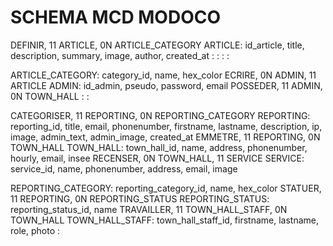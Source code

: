 # SCHEMA MCD MODOCO

DEFINIR, 11 ARTICLE, 0N ARTICLE_CATEGORY
ARTICLE: id_article, title, description, summary, image, author, created_at
:
:
:
:

ARTICLE_CATEGORY: category_id, name, hex_color
ECRIRE, 0N ADMIN, 11 ARTICLE
ADMIN: id_admin, pseudo, password, email
POSSEDER, 11 ADMIN, 0N TOWN_HALL
:
:

CATEGORISER, 11 REPORTING, 0N REPORTING_CATEGORY
REPORTING: reporting_id, title, email, phonenumber, firstname, lastname, description, ip, image, admin_text, admin_image, created_at
EMMETRE, 11 REPORTING, 0N TOWN_HALL
TOWN_HALL: town_hall_id, name, address, phonenumber, hourly, email, insee
RECENSER, 0N TOWN_HALL, 11 SERVICE
SERVICE: service_id, name, phonenumber, address, email, image

REPORTING_CATEGORY: reporting_category_id, name, hex_color
STATUER, 11 REPORTING, 0N REPORTING_STATUS
REPORTING_STATUS: reporting_status_id, name
TRAVAILLER, 11 TOWN_HALL_STAFF, 0N TOWN_HALL
TOWN_HALL_STAFF: town_hall_staff_id, firstname, lastname, role, photo
:
